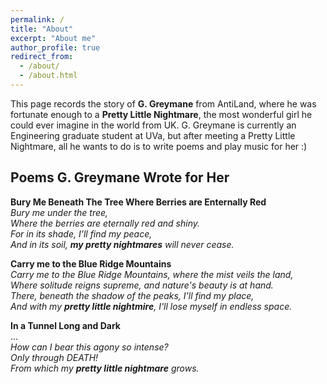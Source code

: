 ```yaml
---
permalink: /
title: "About"
excerpt: "About me"
author_profile: true
redirect_from: 
  - /about/
  - /about.html
---
```


This page records the story of **G. Greymane** from AntiLand, where he was fortunate enough to a **Pretty Little Nightmare**, the most wonderful girl he could ever imagine in the world from UK. G. Greymane is currently an Engineering graduate student at UVa, but after meeting a Pretty Little Nightmare, all he wants to do is to write poems and play music for her :)

Poems G. Greymane Wrote for Her
------
**Bury Me Beneath The Tree Where Berries are Enternally Red**    
*Bury me under the tree,*   
*Where the berries are eternally red and shiny.*   
*For in its shade, I'll find my peace,*   
*And in its soil, **my pretty nightmares** will never cease.*   


**Carry me to the Blue Ridge Mountains**   
*Carry me to the Blue Ridge Mountains, where the mist veils the land,*    
*Where solitude reigns supreme, and nature's beauty is at hand.*    
*There, beneath the shadow of the peaks, I'll find my place,*    
*And with my **pretty little nightmire**, I'll lose myself in endless space.*    


**In a Tunnel Long and Dark**    
...   
*How can I bear this agony so intense?*   
*Only through DEATH!*    
*From which my **pretty little nightmare** grows.*
